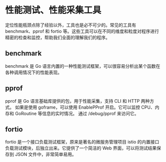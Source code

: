 <!--
 * @Author: matiastang
 * @Date: 2022-04-15 17:45:18
 * @LastEditors: matiastang
 * @LastEditTime: 2022-04-15 17:45:19
 * @FilePath: /matias-Golang/md/性能.md
 * @Description: 性能
-->
# 性能测试、性能采集工具

定位性能瓶颈点除了经验以外，工具也是必不可少的。常见的工具有 benchmark、pprof 和 fortio 等。这些工具可以在不同的维度和粒度对程序进行精密的检查和监控，帮助我们全面的理解我们的程序。

## benchmark

benchmark 是 Go 语言内置的一种性能测试框架，可以很容易分析出某个函数在各种调用情况下的性能表现。

## pprof

pprof 是 Go 语言基础库提供的包，用于性能采集，支持 CLI 和 HTTP 两种方式。
如果是使用 goframe，可以使用 EnablePProf 开启。它可以监控 CPU、内存和 GoRoutine 等信息的实时情况。
通过 /debug/pprof 来访问它。

## fortio

fortio 是一个接口负载测试框架，原来是著名的微服务管理项目 istio 的内置接口负载测试模块，后独立出来。它提供了一个简洁的 Web 界面，可以将测试结果保存到 JSON 文件中，非常简单易用。